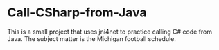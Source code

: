 Call-CSharp-from-Java
=====================
This is a small project that uses jni4net to practice calling C# code from Java. The subject matter is the Michigan football schedule.
